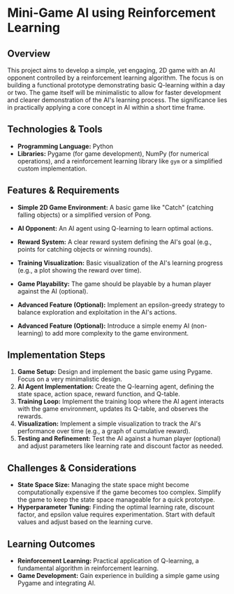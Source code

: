 # Mini-Game AI using Reinforcement Learning

## Overview

This project aims to develop a simple, yet engaging, 2D game with an AI opponent controlled by a reinforcement learning algorithm. The focus is on building a functional prototype demonstrating basic Q-learning within a day or two. The game itself will be minimalistic to allow for faster development and clearer demonstration of the AI's learning process.  The significance lies in practically applying a core concept in AI within a short time frame.

## Technologies & Tools

- **Programming Language:** Python
- **Libraries:** Pygame (for game development), NumPy (for numerical operations), and a reinforcement learning library like `gym` or a simplified custom implementation.

## Features & Requirements

- **Simple 2D Game Environment:** A basic game like "Catch" (catching falling objects) or a simplified version of Pong.
- **AI Opponent:** An AI agent using Q-learning to learn optimal actions.
- **Reward System:** A clear reward system defining the AI's goal (e.g., points for catching objects or winning rounds).
- **Training Visualization:** Basic visualization of the AI's learning progress (e.g., a plot showing the reward over time).
- **Game Playability:**  The game should be playable by a human player against the AI (optional).

- **Advanced Feature (Optional):**  Implement an epsilon-greedy strategy to balance exploration and exploitation in the AI's actions.
- **Advanced Feature (Optional):** Introduce a simple enemy AI (non-learning) to add more complexity to the game environment.


## Implementation Steps

1. **Game Setup:** Design and implement the basic game using Pygame.  Focus on a very minimalistic design.
2. **AI Agent Implementation:**  Create the Q-learning agent, defining the state space, action space, reward function, and Q-table.
3. **Training Loop:** Implement the training loop where the AI agent interacts with the game environment, updates its Q-table, and observes the rewards.
4. **Visualization:** Implement a simple visualization to track the AI's performance over time (e.g., a graph of cumulative reward).
5. **Testing and Refinement:** Test the AI against a human player (optional) and adjust parameters like learning rate and discount factor as needed.

## Challenges & Considerations

- **State Space Size:**  Managing the state space might become computationally expensive if the game becomes too complex. Simplify the game to keep the state space manageable for a quick prototype.
- **Hyperparameter Tuning:** Finding the optimal learning rate, discount factor, and epsilon value requires experimentation.  Start with default values and adjust based on the learning curve.

## Learning Outcomes

- **Reinforcement Learning:**  Practical application of Q-learning, a fundamental algorithm in reinforcement learning.
- **Game Development:**  Gain experience in building a simple game using Pygame and integrating AI.

